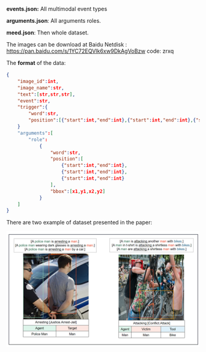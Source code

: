 



**events.json:**  All multimodal event types

**arguments.json**: All arguments roles.

**meed.json**: Then whole dataset.



The images can be download at Baidu Netdisk : https://pan.baidu.com/s/1YC72EQVlk6xw9DkAgVoBzw  code: zrxq



The **format** of the data:

```json
{
	"image_id":int,
	"image_name":str,
	"text":[str,str,str],
	"event":str,
	"trigger":{
		"word":str,
		"position":[{"start":int,"end":int},{"start":int,"end":int},{"start":int,"end":int}]
	}
	"arguments":[
		"role":
            {
                "word":str,
                "position":[
                    {"start":int,"end":int},
                    {"start":int,"end":int},
                    {"start":int,"end":int}
                ],
                "bbox":[x1,y1,x2,y2]
            }
	]
}
```



There are two example of dataset presented in the paper:

<img src="https://github.com/a670531899/MEED/blob/main/data.png" alt="datas" style="zoom:50%;" />



